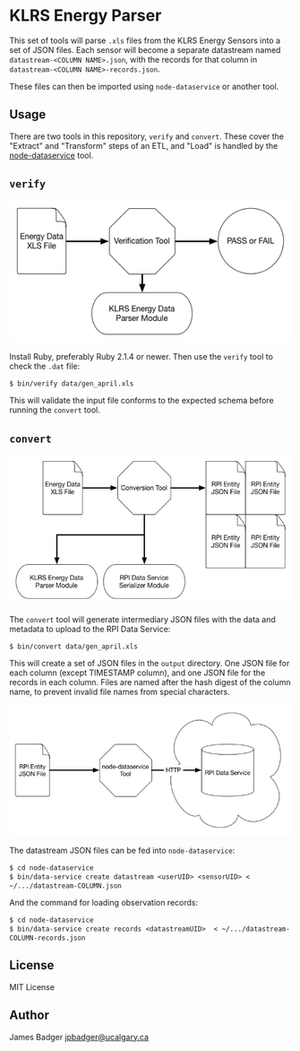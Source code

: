 # KLRS Energy Parser

This set of tools will parse `.xls` files from the KLRS Energy Sensors into a set of JSON files. Each sensor will become a separate datastream named `datastream-<COLUMN NAME>.json`, with the records for that column in `datastream-<COLUMN NAME>-records.json`.

These files can then be imported using `node-dataservice` or another tool.

## Usage

There are two tools in this repository, `verify` and `convert`. These cover the "Extract" and "Transform" steps of an ETL, and "Load" is handled by the [node-dataservice](https://github.com/GeoSensorWebLab/node-dataservice) tool.

## `verify`

![Verification tool diagram](docs/images/verify.png)

Install Ruby, preferably Ruby 2.1.4 or newer. Then use the `verify` tool to check the `.dat` file:

```
$ bin/verify data/gen_april.xls
```

This will validate the input file conforms to the expected schema before running the `convert` tool.

## `convert`

![Conversion tool diagram](docs/images/convert.png)

The `convert` tool will generate intermediary JSON files with the data and metadata to upload to the RPI Data Service:

```
$ bin/convert data/gen_april.xls
```

This will create a set of JSON files in the `output` directory. One JSON file for each column (except TIMESTAMP column), and one JSON file for the records in each column. Files are named after the hash digest of the column name, to prevent invalid file names from special characters.

![upload tool diagram](docs/images/node-dataservice.png)

The datastream JSON files can be fed into `node-dataservice`:

```
$ cd node-dataservice
$ bin/data-service create datastream <userUID> <sensorUID> < ~/.../datastream-COLUMN.json
```

And the command for loading observation records:

```
$ cd node-dataservice
$ bin/data-service create records <datastreamUID>  < ~/.../datastream-COLUMN-records.json
```

## License

MIT License

## Author

James Badger <jpbadger@ucalgary.ca>
